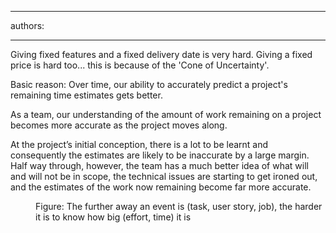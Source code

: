 

---
authors:

---




<span class='intro'> 
  <p>Giving fixed features and a fixed delivery date is very hard. Giving a fixed price is hard too... this is because of the 'Cone of Uncertainty'.</p>
<p>Basic reason&#58; Over time, our ability to accurately predict a project's remaining time estimates gets better. </p>
 </span>


  <p>As a team, our understanding of the amount of work remaining on a project becomes more accurate as the project moves along.</p><p>At the project’s initial conception, there is a lot to be learnt and consequently the estimates are likely to be inaccurate by a large margin. Half way through, however, the team has a much better idea of what will and will not be in scope, the technical issues are starting to get ironed out, and the estimates of the work now remaining become far more accurate.</p>
<dl class="image">
    <dt><img src="/Management/RulestoBetterWorkItems/PublishingImages/Cone-of-Uncertainty.jpg" border="0" alt="" /></dt>
    <dd>Figure&#58; The further away an event is (task, user story, job), the harder it is to know how big (effort, time) it is</dd>
</dl>



